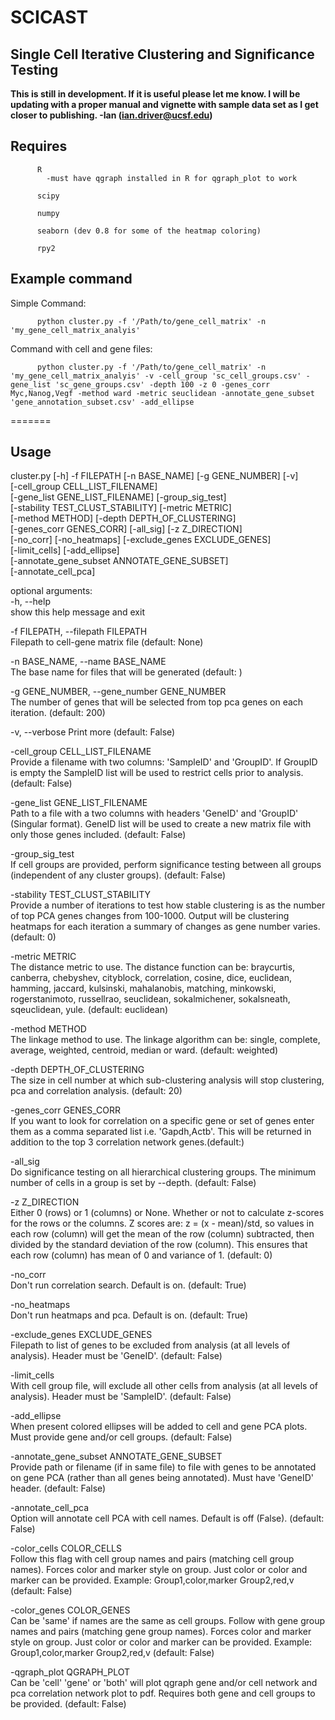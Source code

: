 # SCICAST
Single Cell Iterative Clustering and Significance Testing
------
**This is still in development. If it is useful please let me know.  I will be updating with a proper manual and vignette with sample data set as I get closer to publishing. -Ian (ian.driver@ucsf.edu)**

Requires
--------
          R
            -must have qgraph installed in R for qgraph_plot to work

          scipy

          numpy

          seaborn (dev 0.8 for some of the heatmap coloring)

          rpy2

  Example command
--------------
Simple Command:

          python cluster.py -f '/Path/to/gene_cell_matrix' -n 'my_gene_cell_matrix_analyis'

Command with cell and gene files:

          python cluster.py -f '/Path/to/gene_cell_matrix' -n 'my_gene_cell_matrix_analyis' -v -cell_group 'sc_cell_groups.csv' -gene_list 'sc_gene_groups.csv' -depth 100 -z 0 -genes_corr Myc,Nanog,Vegf -method ward -metric seuclidean -annotate_gene_subset 'gene_annotation_subset.csv' -add_ellipse

=======

Usage
-------
cluster.py [-h] -f FILEPATH [-n BASE_NAME] [-g GENE_NUMBER] [-v]                       
                  [-cell_group CELL_LIST_FILENAME]                                                  
                  [-gene_list GENE_LIST_FILENAME] [-group_sig_test]                                     
                  [-stability TEST_CLUST_STABILITY] [-metric METRIC]                                      
                  [-method METHOD] [-depth DEPTH_OF_CLUSTERING]                                     
                  [-genes_corr GENES_CORR] [-all_sig] [-z Z_DIRECTION]                              
                  [-no_corr] [-no_heatmaps] [-exclude_genes EXCLUDE_GENES]                                
                  [-limit_cells] [-add_ellipse]                                                         
                  [-annotate_gene_subset ANNOTATE_GENE_SUBSET]                                            
                  [-annotate_cell_pca]                                                         

optional arguments:                                                                       
  -h, --help                                                                    
                        show this help message and exit                         

  -f FILEPATH, --filepath FILEPATH                                              
                        Filepath to cell-gene matrix file (default: None)                                                   

  -n BASE_NAME, --name BASE_NAME                                                
                        The base name for files that will be generated
                        (default: )                                             

  -g GENE_NUMBER, --gene_number GENE_NUMBER                                     
                        The number of genes that will be selected from top pca
                        genes on each iteration. (default: 200)                 

  -v, --verbose         Print more (default: False)                             

  -cell_group CELL_LIST_FILENAME                                                
                        Provide a filename with two columns: 'SampleID' and
                        'GroupID'. If GroupID is empty the SampleID list will
                        be used to restrict cells prior to analysis. (default:
                        False)                                                  

  -gene_list GENE_LIST_FILENAME                                                 
                        Path to a file with a two columns with headers
                        'GeneID' and 'GroupID' (Singular format). GeneID list
                        will be used to create a new matrix file with only
                        those genes included. (default: False)                  

  -group_sig_test                                                               
                        If cell groups are provided, perform significance
                        testing between all groups (independent of any cluster
                        groups). (default: False)                               

  -stability TEST_CLUST_STABILITY                                               
                        Provide a number of iterations to test how stable
                        clustering is as the number of top PCA genes changes
                        from 100-1000. Output will be clustering heatmaps for
                        each iteration a summary of changes as gene number
                        varies. (default: 0)                                    

  -metric METRIC                                                                
                        The distance metric to use. The distance function can
                        be: braycurtis, canberra, chebyshev, cityblock,
                        correlation, cosine, dice, euclidean, hamming,
                        jaccard, kulsinski, mahalanobis, matching, minkowski,
                        rogerstanimoto, russellrao, seuclidean, sokalmichener,
                        sokalsneath, sqeuclidean, yule. (default: euclidean)    

  -method METHOD                                                                
                        The linkage method to use. The linkage algorithm can
                        be: single, complete, average, weighted, centroid,
                        median or ward. (default: weighted)                     

  -depth DEPTH_OF_CLUSTERING                                                    
                        The size in cell number at which sub-clustering
                        analysis will stop clustering, pca and correlation
                        analysis. (default: 20)                                 

  -genes_corr GENES_CORR                                                        
                        If you want to look for correlation on a specific gene
                        or set of genes enter them as a comma separated list
                        i.e. 'Gapdh,Actb'. This will be returned in addition to the top 3 correlation network genes.(default:)          

  -all_sig                                                                      
                        Do significance testing on all hierarchical clustering
                        groups. The minimum number of cells in a group is set
                        by --depth. (default: False)                            

  -z Z_DIRECTION                                                                
                        Either 0 (rows) or 1 (columns) or None. Whether or not
                        to calculate z-scores for the rows or the columns. Z
                        scores are: z = (x - mean)/std, so values in each row
                        (column) will get the mean of the row (column)
                        subtracted, then divided by the standard deviation of
                        the row (column). This ensures that each row (column)
                        has mean of 0 and variance of 1. (default: 0)           

  -no_corr                                                                      
                        Don't run correlation search. Default is on. (default:
                        True)                                                   

  -no_heatmaps                                                                  
                        Don't run heatmaps and pca. Default is on. (default:
                        True)                                                   

  -exclude_genes EXCLUDE_GENES                                                  
                        Filepath to list of genes to be excluded from analysis
                        (at all levels of analysis). Header must be 'GeneID'.
                        (default: False)                                        

  -limit_cells                                                                  
                        With cell group file, will exclude all other cells
                        from analysis (at all levels of analysis). Header must
                        be 'SampleID'. (default: False)                         

  -add_ellipse                                                                  
                        When present colored ellipses will be added to cell
                        and gene PCA plots. Must provide gene and/or cell
                        groups. (default: False)                                

  -annotate_gene_subset ANNOTATE_GENE_SUBSET                                    
                        Provide path or filename (if in same file) to file
                        with genes to be annotated on gene PCA (rather than all genes being annotated). Must have 'GeneID' header. (default: False)                                        

  -annotate_cell_pca                                                            
                        Option will annotate cell PCA with cell names. Default
                        is off (False). (default: False)                        

  -color_cells COLOR_CELLS                                                      
                        Follow this flag with cell group names and pairs                        (matching cell group names). Forces color and marker style on group. Just color or color and marker can be provided. Example: Group1,color,marker Group2,red,v (default: False)                                        

  -color_genes COLOR_GENES                                                      
                        Can be 'same' if names are the same as cell groups.
                        Follow with gene group names and pairs (matching gene
                        group names). Forces color and marker style on group.
                        Just color or color and marker can be provided.
                        Example: Group1,color,marker Group2,red,v (default:
                        False)                                                  

  -qgraph_plot QGRAPH_PLOT                                                      
                        Can be 'cell' 'gene' or 'both' will plot qgraph gene
                        and/or cell network and pca correlation network plot
                        to pdf. Requires both gene and cell groups to be
                        provided. (default: False)
